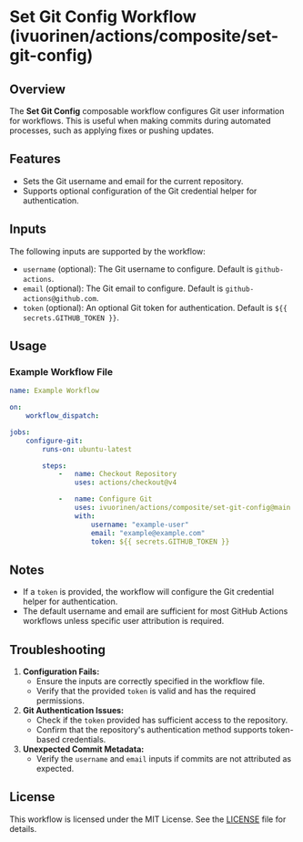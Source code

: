 # Set Git Config Workflow (ivuorinen/actions/composite/set-git-config)

## Overview

The **Set Git Config** composable workflow configures Git user information for
workflows. This is useful when making commits during automated processes, such
as applying fixes or pushing updates.

## Features

- Sets the Git username and email for the current repository.
- Supports optional configuration of the Git credential helper for
  authentication.

## Inputs

The following inputs are supported by the workflow:

- `username` (optional): The Git username to configure. Default is
  `github-actions`.
- `email` (optional): The Git email to configure. Default is
  `github-actions@github.com`.
- `token` (optional): An optional Git token for authentication. Default is
  `${{ secrets.GITHUB_TOKEN }}`.

## Usage

### Example Workflow File

```yaml
name: Example Workflow

on:
    workflow_dispatch:

jobs:
    configure-git:
        runs-on: ubuntu-latest

        steps:
            -   name: Checkout Repository
                uses: actions/checkout@v4

            -   name: Configure Git
                uses: ivuorinen/actions/composite/set-git-config@main
                with:
                    username: "example-user"
                    email: "example@example.com"
                    token: ${{ secrets.GITHUB_TOKEN }}
```

## Notes

- If a `token` is provided, the workflow will configure the Git credential
  helper for authentication.
- The default username and email are sufficient for most GitHub Actions
  workflows unless specific user attribution is required.

## Troubleshooting

1. **Configuration Fails:**
    - Ensure the inputs are correctly specified in the workflow file.
    - Verify that the provided `token` is valid and has the required
      permissions.
2. **Git Authentication Issues:**
    - Check if the `token` provided has sufficient access to the repository.
    - Confirm that the repository's authentication method supports token-based
      credentials.
3. **Unexpected Commit Metadata:**
    - Verify the `username` and `email` inputs if commits are not attributed as
      expected.

## License

This workflow is licensed under the MIT License. See
the [LICENSE](../../LICENSE.md) file for details.
